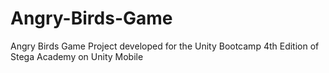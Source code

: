 # Angry-Birds-Game
Angry Birds Game Project developed for the Unity Bootcamp 4th Edition of Stega Academy on Unity Mobile
